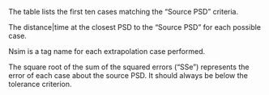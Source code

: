 The table lists the first ten cases matching the “Source PSD” criteria. 

The distance|time at the closest PSD to the “Source PSD” for each possible case. 

Nsim is a tag name for each extrapolation case performed.

The square root of the sum of the squared errors (“SSe”) represents the error of each case about the source PSD. It should always be below the tolerance criterion.